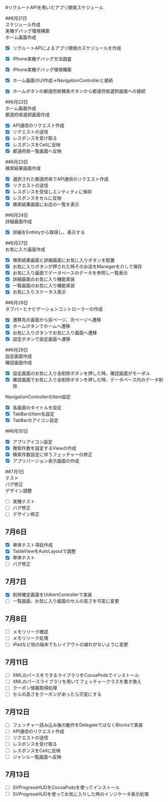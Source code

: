 #リクルートAPIを用いたアプリ開発スケジュール  

##6月21日  
スケジュール作成  
実機デバッグ環境構築  
ホーム画面作成  


- [x] リクルートAPIによるアプリ開発のスケジュールを作成  
- [x] iPhone実機デバッグ方法調査  
- [x] iPhone実機デバッグ環境構築  
- [x] ホーム画面のUI作成→NavigationControllerと接続  
- [x] ホームボタンの都道府県検索ボタンから都道府県選択画面への接続  


##6月22日  
ホーム画面作成  
都道府県選択画面作成   

- [x] API通信のリクエスト作成 
- [x] リクエストの送信
- [x] レスポンスを受け取る  
- [x] レスポンスをCellに反映  
- [x] 都道府県一覧画面へ反映  

##6月23日  
検索結果画面作成  

- [x] 選択された都道府県でAPI通信のリクエスト作成  
- [x] リクエストの送信  
- [x] レスポンスを受信しエンティティに保存  
- [x] レスポンスをセルに反映  
- [x] 検索結果画面にお店の一覧を表示  

##6月24日  
詳細画面作成  

- [x] 詳細をEnthityから取得し、表示する  

##6月27日  
お気に入り画面作成  

- [x] 検索結果画面と詳細画面にお気に入りボタンを配置  
- [x] お気に入りボタンが押された時そのお店をManegerを介して保存  
- [x] お気に入り画面でデータベースのデータを参照し一覧表示  
- [x] 詳細画面のお気に入り機能実装  
- [x] 一覧画面のお気に入り機能実装
- [x] お気に入りステータス表示  

##6月28日  
タブバーとナビゲーションコントローラーの作成  

- [x] 遷移先の画面から前ページ、次ページへ遷移  
- [x] ホームボタンでホームへ遷移  
- [x] お気に入りボタンでお気に入り画面へ遷移  
- [x] 設定ボタンで設定画面へ遷移  

##6月29日  
設定画面作成  
確認画面作成  

- [x] 設定画面のお気に入り全削除ボタンを押した時、確認画面がモーダル  
- [x] 確認画面でお気に入り全削除ボタンを押しだ時、データベース内のデータ削除  

NavigationControllerのItem設定  

- [x] 各画面のタイトルを設定  
- [x] TabBarのItem名設定  
- [x] TabBarのアイコン設定  

##6月30日  

- [x] アプリアイコン設定  
- [x] 検索件数を設定するViewの作成  
- [x] 検索件数設定に伴うフェッチャーの修正  
- [x] アプリバージョン表示画面の作成  
  
##7月1日  
テスト  
バグ修正  
デザイン調整  

- [ ] 実機テスト  
- [ ] バグ修正  
- [ ] デザイン修正  
  
## 7月6日  
- [x] 単体テスト項目作成  
- [x] TableViewをAutoLayoutで調整   
- [x] 単体テスト  
- [ ] バグ修正  
  
## 7月7日 
- [x] 削除確定画面をUIAlertControllerで実装  
- [ ] 一覧画面、お気に入り画面のセルの高さを可変に変更 
  
## 7月8日  
- [ ] メモリリーク確認  
- [ ] メモリリーク処理
- [ ] iPadなど他の端末でもレイアウトの崩れがないように変更  
  
## 7月11日  
- [ ] XMLのパースをできるライブラリをCocoaPodsでインストール  
- [ ] XMLのパースライブラリを用いてフェッチャークラスを書き換え  
- [ ] クーポン情報取得処理  
- [ ] セルの高さをクーポンがあったら可変にする  
  
## 7月12日  
- [ ] フェッチャー読み込み後の動作をDelegateではなくBlocksで実装   
- [ ] API通信のリクエスト作成 
- [ ] リクエストの送信
- [ ] レスポンスを受け取る  
- [ ] レスポンスをCellに反映  
- [ ] ジャンル一覧画面へ反映  
  
## 7月13日  
- [ ] SVProgressHUDをCocoaPodsを使ってインストール 
- [ ] SVProgressHUDを使ってお気に入りした時のインジケータ表示処理  